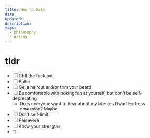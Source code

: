 ```yaml
---
title: How to Date
date: 
updated: 
description: 
tags:
  - philosophy
  - dating
---
```


# tldr

- [ ] Chill the fuck out
- [ ] Bathe
- [ ] Get a haircut and/or trim your beard
- [ ] Be comfortable with poking fun at yourself, but don't be self-deprecating
  - Does everyone want to hear about my latestes Dwarf Fortress obsession? Maybe
- [ ] Don't self-limit
- [ ] Persevere
- [ ] Know your strengths
- [ ] 
